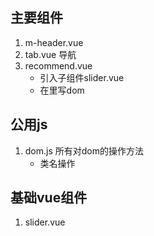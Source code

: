 ## 主要组件
1. m-header.vue
2. tab.vue 导航
3. recommend.vue
	- 引入子组件slider.vue
	- 在<slider>里写dom

## 公用js
1. dom.js 所有对dom的操作方法
	- 类名操作

## 基础vue组件
1. slider.vue